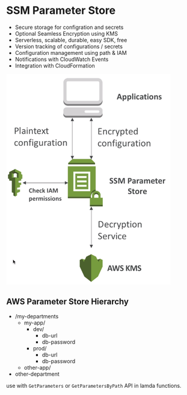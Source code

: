 # SSM Parameter Store 

- Secure storage for configration and secrets
- Optional Seamless Encryption using KMS
- Serverless, scalable, durable, easy SDK, free
- Version tracking of configurations / secrets
- Configuration management using path & IAM
- Notifications with CloudWatch Events
- Integration with CloudFormation

![](images/2020-01-01-14-39-23.png)

## AWS Parameter Store Hierarchy

- /my-departments
    - my-app/
        - dev/
            - db-url
            - db-password
        - prod/
            - db-url
            - db-password
    - other-app/
- other-department

use with `GetParameters` or `GetParametersByPath` API in lamda functions.

